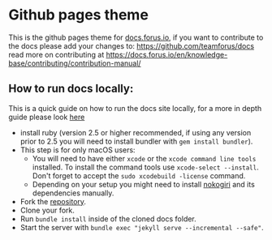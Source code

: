 # Github pages theme

This is the github pages theme for [docs.forus.io](https://docs.forus.io), if you want to contribute to the docs please add your changes to: https://github.com/teamforus/docs read more on contributing at  https://docs.forus.io/en/knowledge-base/contributing/contribution-manual/

## How to run docs locally:

This is a quick guide on how to run the docs site locally, for a more in depth guide please look [here]( contributing/documentation)

- install ruby (version 2.5 or higher recommended, if using any version prior to 2.5 you will need to install bundler with `gem install bundler`).
- This step is for only macOS users:
    - You will need to have either `xcode` or the `xcode command line tools` installed. To install the command tools use `xcode-select --install`. Don't forget to accept the `sudo xcodebuild -license` command.
    - Depending on your setup you might need to install [nokogiri](http://www.nokogiri.org/tutorials/installing_nokogiri.html) and its dependencies manually.
- Fork the [repository](https://github.com/RocketChat/docs).
- Clone your fork.
- Run `bundle install` inside of the cloned docs folder.
- Start the server with `bundle exec "jekyll serve --incremental --safe"`.
